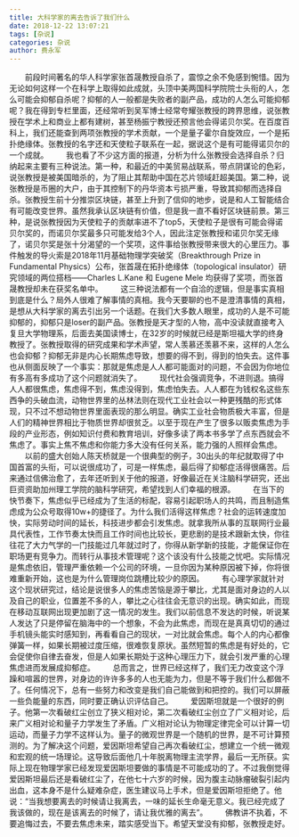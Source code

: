 ```yaml
---
title: 大科学家的离去告诉了我们什么
date: 2018-12-22 13:07:21
tags: [杂说]
categories: 杂说
author: 费永军
---
```

&emsp;&emsp;前段时间著名的华人科学家张首晟教授自杀了，震惊之余不免感到惋惜。因为无论如何这样一个在科学上取得如此成就，头顶中美两国科学院院士头衔的人，怎么可能会抑郁自杀呢？抑郁的人一般都是失败者的副产品，成功的人怎么可能抑郁呢？我在得到专栏里面，还经常听到吴军博士经常夸耀张教授的跨界思维，说张教授在学术上和商业上都有建树，甚至杨振宁教授还预言他会得诺贝尔奖。在百度百科上，我们还能查到两项张教授的学术贡献，一个是量子霍尔自旋效应，一个是拓扑绝缘体。张教授的名字还和天使粒子联系在一起，据说这个是有可能得诺贝尔的一个成就。
&emsp;&emsp;我也看了不少这方面的报道，分析为什么张教授会选择自杀？归纳起来主要有三种说法。第一种，和最近的中美贸易战联系，带点阴谋论的色彩，说张教授是被美国暗杀的，为了阻止其帮助中国在芯片领域赶超美国。第二种，说张教授是币圈的大户，由于其控制下的丹华资本亏损严重，导致其抑郁而选择自杀。张教授生前十分推崇区块链，甚至上升到了信仰的地步，说是和人工智能结合有可能改变世界。虽然我承认区块链有价值，但是我一直不看好区块链前景。第三种，是说张教授因为天使粒子的贡献率进不了top5，天使粒子是很有可能会得诺贝尔奖的，而诺贝尔奖最多只可能发给3个人，因此注定张教授和诺贝尔奖无缘了，诺贝尔奖是张十分渴望的一个奖项，这件事给张教授带来很大的心里压力。事件触发的导火索是2018年11月基础物理学突破奖（Breakthrough Prize in Fundamental Physics）公布，张首晟在拓扑绝缘体（topological insulator）研究领域的两位搭档——Charles L.Kane 和 Eugene Mele 均获得了奖项，而张首晟教授却未在获奖名单中。
&emsp;&emsp;这三种说法都有一个自洽的逻辑，但是事实真相到底是什么？局外人很难了解事情的真相。我今天要聊的也不是澄清事情的真相，是想从大科学家的离去引出另一个话题。在我们大多数人眼里，成功的人是不可能抑郁的，抑郁只是loser的副产品。张教授是天才型的人物，高中没读就直接考入复旦大学物理系，后面去美国读博士，在32岁的时候就已经是斯坦福大学的终身教授了。张教授取得的研究成果和学术声望，常人羡慕还羡慕不来，这样的人怎么也会抑郁？抑郁无非是内心长期焦虑导致，想要的得不到，得到的怕失去。这件事也从侧面反映了一个事实：那就是焦虑是人人都可能面对的问题，不会因为你地位有多高有多成功了这个问题就消失了。
&emsp;&emsp;现代社会强调竞争，不进则退。搞得人人都很焦虑，焦虑得不到，焦虑没得到，焦虑怕失去。人人都在为钱权名这些东西争的头破血流，动物世界里的丛林法则在现代工业社会以一种更残酷的形式体现，只不过不想动物世界里面表现的那么明显。确实工业社会物质极大丰富，但是人们的精神世界相比于物质世界却很贫乏。以至于现在产生了很多以贩卖焦虑为手段的产业形态，例如知识付费和教育培训，好像多读了两本书多学了点东西就会不焦虑了。事实上焦不焦虑和你能力多大没有任何关系，能力强的人照样会焦虑。
&emsp;&emsp;以前的盛大创始人陈天桥就是一个很典型的例子，30出头的年纪就取得了中国首富的头衔，可以说很成功了，可是一样焦虑，最后得了抑郁症活得很痛苦。后来通过信佛治愈了，去年还听到关于他的报道，好像最近在关注脑科学研究，还出巨资资助加州理工学院的脑科学研究，希望找到人们幸福的根源。
&emsp;&emsp;在当下的快节奏下，焦虑似乎已经成为了生活的标配，容易引起职场人的共鸣，而且制造焦虑成为公众号取得10w+的捷径了。为什么我们活得这样焦虑？社会的运转速度加快，实际劳动时间的延长，科技进步都会引发焦虑。就拿我所从事的互联网行业最具代表性，工作节奏太快而且工作时间也比较长，更悲剧的是技术跟新太快，你往往花了大力气学的一门技能过几年就过时了，你得从新学新的技能，才能保证你在职场更有竞争力。而转行从事技术管理呢？这个该没有什么技能之忧吧。实际情况是焦虑依旧，管理严重依赖一个公司的环境，一旦你因为某种原因被下掉，你将很难重新开始，这也是为什么管理岗位跳槽比较少的原因。
&emsp;&emsp;有心理学家就针对这个现状研究过，结论是说很多人的焦虑苦恼是源于攀比，尤其是面对身边的人以及自己的职业，位置差不多的人，攀比之心往往会无意识的出现。确实如此，而现在移动互联网出现更加剧了这一情况的发生。我们以前信息不发达的时候，听说某人发达了只是停留在脑海中的一个想象，不会为此焦虑，而现在是真真切切的通过手机镜头能实时感知到，再看看自己的现状，一对比就会焦虑。每个人的内心都像弹簧一样，如果长期被过度压缩，很难恢复原状。虽然短暂的焦虑是有好处的，它会促使你自律去奋发，但是人如果长期处于这种心理压力下，就会引发严重的心理焦虑进而发展成抑郁症。
&emsp;&emsp;总而言之，世界已经这样了，我们无力改变这个浮躁和喧嚣的世界，对身边的许许多多的人也无能为力，但是不等于我们什么都做不了。任何情况下，总有一些努力和改变是我们自己能做到和把控的。我们可以屏蔽一些负能量的东西，同时要正确认识评估自己。
&emsp;&emsp;爱因斯坦就是一个很好的例子。他第一次看破红尘创立了狭义相对论，第二次看破红尘创立了广义相对论，后来广义相对论和量子力学发生了矛盾。广义相对论认为物理定律完全可以计算一切运动，而量子力学不这样认为。量子的微观世界是一个随机的世界，是不可计算预测的。为了解决这个问题，爱因斯坦希望自己再次看破红尘，想建立一个统一微观和宏观的统一场理论。这导致后面他几十年脱离物理主流学界，最后一无所获。实际上现在物理学家已经发现爱因斯坦要做的事情是不可能成功的了。不过我倒觉得爱因斯坦最后还是看破红尘了，在他七十六岁的时候，因为腹主动脉瘤破裂引起内出血，这本身不是什么疑难杂症，医生建议马上手术，但是爱因斯坦拒绝了。他说：“当我想要离去的时候请让我离去，一味的延长生命毫无意义。我已经完成了我该做的，现在是该离去的时候了，请让我优雅的离去”。
&emsp;&emsp;佛教讲不执着，不要追悔过去，不要去焦虑未来，踏实感受当下。希望天堂没有抑郁，张教授走好。
